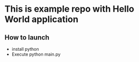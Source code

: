 # This is example repo with Hello World application

## How to launch

- install python
- Execute python main.py


